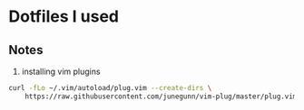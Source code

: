 # Dotfiles I used

## Notes

1. installing vim plugins

```bash
curl -fLo ~/.vim/autoload/plug.vim --create-dirs \
    https://raw.githubusercontent.com/junegunn/vim-plug/master/plug.vim
```
